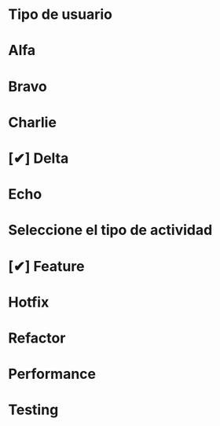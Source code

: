 # Tipo de usuario
# Alfa
# Bravo
# Charlie
# [✔] Delta
# Echo

# Seleccione el tipo de actividad
# [✔] Feature
# Hotfix
# Refactor
# Performance
# Testing
